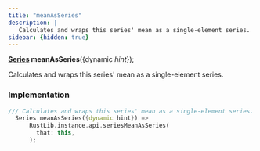 ```yaml
---
title: "meanAsSeries"
description: |
   Calculates and wraps this series' mean as a single-element series.
sidebar: {hidden: true}
---
```

<span class="dart-code"><strong>[Series] meanAsSeries</strong>({<span class="nobr">dynamic <i>hint</i></span>});</span>

 Calculates and wraps this series' mean as a single-element series.
### Implementation
```dart
/// Calculates and wraps this series' mean as a single-element series.
  Series meanAsSeries({dynamic hint}) =>
      RustLib.instance.api.seriesMeanAsSeries(
        that: this,
      );
```

[Series]: /reference/classes/series